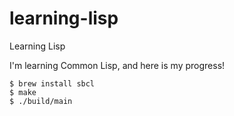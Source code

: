 # learning-lisp
Learning Lisp

I'm learning Common Lisp, and here is my progress! 

```shell
$ brew install sbcl
$ make
$ ./build/main
```